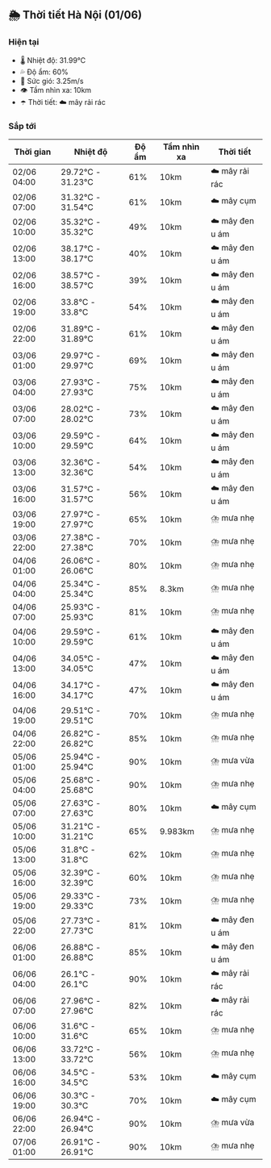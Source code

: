## 🌦️ Thời tiết Hà Nội (01/06)

### Hiện tại

- 🌡️ Nhiệt độ: 31.99℃
- 💦 Độ ẩm: 60%
- 💨 Sức gió: 3.25m/s
- 👁️ Tầm nhìn xa: 10km
- ☂️ Thời tiết: ☁️ mây rải rác

### Sắp tới

| Thời gian | Nhiệt độ | Độ ẩm | Tầm nhìn xa | Thời tiết |
| --- | --- | --- | --- | --- |
| 02/06 04:00 | 29.72℃ - 31.23℃ | 61% | 10km | ☁️ mây rải rác |
| 02/06 07:00 | 31.32℃ - 31.54℃ | 61% | 10km | ☁️ mây cụm |
| 02/06 10:00 | 35.32℃ - 35.32℃ | 49% | 10km | ☁️ mây đen u ám |
| 02/06 13:00 | 38.17℃ - 38.17℃ | 40% | 10km | ☁️ mây đen u ám |
| 02/06 16:00 | 38.57℃ - 38.57℃ | 39% | 10km | ☁️ mây đen u ám |
| 02/06 19:00 | 33.8℃ - 33.8℃ | 54% | 10km | ☁️ mây đen u ám |
| 02/06 22:00 | 31.89℃ - 31.89℃ | 61% | 10km | ☁️ mây đen u ám |
| 03/06 01:00 | 29.97℃ - 29.97℃ | 69% | 10km | ☁️ mây đen u ám |
| 03/06 04:00 | 27.93℃ - 27.93℃ | 75% | 10km | ☁️ mây đen u ám |
| 03/06 07:00 | 28.02℃ - 28.02℃ | 73% | 10km | ☁️ mây đen u ám |
| 03/06 10:00 | 29.59℃ - 29.59℃ | 64% | 10km | ☁️ mây đen u ám |
| 03/06 13:00 | 32.36℃ - 32.36℃ | 54% | 10km | ☁️ mây đen u ám |
| 03/06 16:00 | 31.57℃ - 31.57℃ | 56% | 10km | ☁️ mây đen u ám |
| 03/06 19:00 | 27.97℃ - 27.97℃ | 65% | 10km | ⛈️ mưa nhẹ |
| 03/06 22:00 | 27.38℃ - 27.38℃ | 70% | 10km | ⛈️ mưa nhẹ |
| 04/06 01:00 | 26.06℃ - 26.06℃ | 80% | 10km | ⛈️ mưa nhẹ |
| 04/06 04:00 | 25.34℃ - 25.34℃ | 85% | 8.3km | ⛈️ mưa nhẹ |
| 04/06 07:00 | 25.93℃ - 25.93℃ | 81% | 10km | ⛈️ mưa nhẹ |
| 04/06 10:00 | 29.59℃ - 29.59℃ | 61% | 10km | ☁️ mây đen u ám |
| 04/06 13:00 | 34.05℃ - 34.05℃ | 47% | 10km | ☁️ mây đen u ám |
| 04/06 16:00 | 34.17℃ - 34.17℃ | 47% | 10km | ☁️ mây đen u ám |
| 04/06 19:00 | 29.51℃ - 29.51℃ | 70% | 10km | ⛈️ mưa nhẹ |
| 04/06 22:00 | 26.82℃ - 26.82℃ | 85% | 10km | ⛈️ mưa nhẹ |
| 05/06 01:00 | 25.94℃ - 25.94℃ | 90% | 10km | ⛈️ mưa vừa |
| 05/06 04:00 | 25.68℃ - 25.68℃ | 90% | 10km | ⛈️ mưa nhẹ |
| 05/06 07:00 | 27.63℃ - 27.63℃ | 80% | 10km | ☁️ mây cụm |
| 05/06 10:00 | 31.21℃ - 31.21℃ | 65% | 9.983km | ⛈️ mưa nhẹ |
| 05/06 13:00 | 31.8℃ - 31.8℃ | 62% | 10km | ⛈️ mưa nhẹ |
| 05/06 16:00 | 32.39℃ - 32.39℃ | 60% | 10km | ⛈️ mưa nhẹ |
| 05/06 19:00 | 29.33℃ - 29.33℃ | 73% | 10km | ⛈️ mưa nhẹ |
| 05/06 22:00 | 27.73℃ - 27.73℃ | 81% | 10km | ☁️ mây đen u ám |
| 06/06 01:00 | 26.88℃ - 26.88℃ | 85% | 10km | ☁️ mây đen u ám |
| 06/06 04:00 | 26.1℃ - 26.1℃ | 90% | 10km | ☁️ mây rải rác |
| 06/06 07:00 | 27.96℃ - 27.96℃ | 82% | 10km | ☁️ mây rải rác |
| 06/06 10:00 | 31.6℃ - 31.6℃ | 65% | 10km | ⛈️ mưa nhẹ |
| 06/06 13:00 | 33.72℃ - 33.72℃ | 56% | 10km | ⛈️ mưa nhẹ |
| 06/06 16:00 | 34.5℃ - 34.5℃ | 53% | 10km | ☁️ mây cụm |
| 06/06 19:00 | 30.3℃ - 30.3℃ | 70% | 10km | ☁️ mây cụm |
| 06/06 22:00 | 26.94℃ - 26.94℃ | 90% | 10km | ⛈️ mưa vừa |
| 07/06 01:00 | 26.91℃ - 26.91℃ | 90% | 10km | ⛈️ mưa nhẹ |
